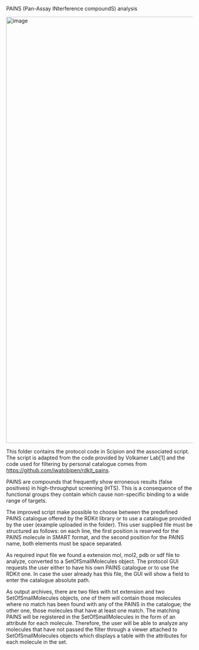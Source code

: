 PAINS (Pan-Assay INterference compoundS) analysis

<img width="1152" alt="image" src="https://user-images.githubusercontent.com/83068588/175042140-8dd516f3-165e-43bf-bc0a-421a44e257e3.png">

This folder contains the protocol code in Scipion and the associated script. The script is adapted from the code provided by Volkamer Lab[1] and the code used for filtering by personal catalogue comes from https://github.com/iwatobipen/rdkit_pains.

PAINS are compounds that frequently show erroneous results (false positives) in high-throughput screening (HTS). This is a consequence of the functional groups they contain which cause non-specific binding to a wide range of targets.

The improved script make possible to choose between the predefined PAINS catalogue offered by the RDKit library or to use a catalogue provided by the user (example uploaded in the folder). This user supplied file must be structured as follows: on each line, the first position is reserved for the PAINS molecule in SMART format, and the second position for the PAINS name, both elements must be space separated.

As required input file we found a extension mol, mol2, pdb or sdf file to analyze, converted to a SetOfSmallMolecules object. The protocol GUI requests the user either to have his own PAINS catalogue or to use the RDKit one. In case the user already has this file, the GUI will show a field to enter the catalogue absolute path. 

As output archives, there are two files with txt extension and two SetOfSmallMolecules objects, one of them will contain those molecules where no match has been found with any of the PAINS in the catalogue; the other one, those molecules that have at least one match. The matching PAINS will be registered in the SetOfSmallMolecules in the form of an attribute for each molecule. Therefore, the user will be able to analyze any molecules that have not passed the filter through a viewer attached to SetOfSmallMolecules objects which displays a table with the attributes for each molecule in the set.
